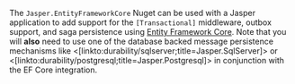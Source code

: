 <!--title:Using Entity Framework Core with Jasper-->

The `Jasper.EntityFrameworkCore` Nuget can be used with a Jasper application to add support for the `[Transactional]` middleware, outbox support, and saga persistence using [Entity Framework Core](https://docs.microsoft.com/en-us/ef/core/). Note that you will **also** need
to use one of the database backed message persistence mechanisms like <[linkto:durability/sqlserver;title=Jasper.SqlServer]> or <[linkto:durability/postgresql;title=Jasper.Postgresql]> in conjunction with the EF Core integration.